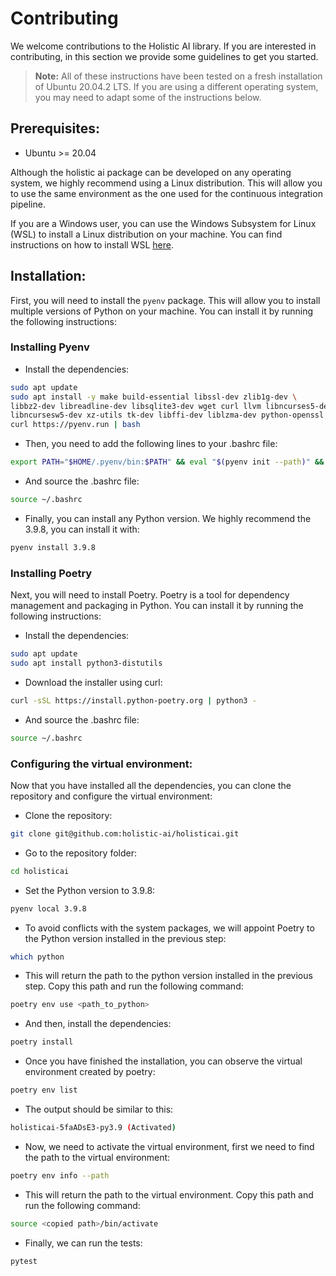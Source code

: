 # **Contributing**

We welcome contributions to the Holistic AI library. If you are interested in contributing, in this section we provide some guidelines to get you started.

> **Note:** All of these instructions have been tested on a fresh installation of Ubuntu 20.04.2 LTS. If you are using a different operating system, you may need to adapt some of the instructions below.

## **Prerequisites:**

- Ubuntu >= 20.04
  
Although the holistic ai package can be developed on any operating system, we highly recommend using a Linux distribution. This will allow you to use the same environment as the one used for the continuous integration pipeline.

If you are a Windows user, you can use the Windows Subsystem for Linux (WSL) to install a Linux distribution on your machine. You can find instructions on how to install WSL [here](https://docs.microsoft.com/en-us/windows/wsl/install-win10).


## **Installation:**

First, you will need to install the `pyenv` package. This will allow you to install multiple versions of Python on your machine. You can install it by running the following instructions:

### Installing Pyenv

- Install the dependencies:
```bash
sudo apt update
sudo apt install -y make build-essential libssl-dev zlib1g-dev \
libbz2-dev libreadline-dev libsqlite3-dev wget curl llvm libncurses5-dev \
libncursesw5-dev xz-utils tk-dev libffi-dev liblzma-dev python-openssl git
curl https://pyenv.run | bash
```

- Then, you need to add the following lines to your .bashrc file:
```bash
export PATH="$HOME/.pyenv/bin:$PATH" && eval "$(pyenv init --path)" && echo -e 'if command -v pyenv 1>/dev/null 2>&1; then\n eval "$(pyenv init -)"\nfi' >> ~/.bashrc
```

- And source the .bashrc file:
```bash
source ~/.bashrc
```


- Finally, you can install any Python version. We highly recommend the 3.9.8, you can install it with:
```bash
pyenv install 3.9.8
```

### Installing Poetry

Next, you will need to install Poetry. Poetry is a tool for dependency management and packaging in Python. You can install it by running the following instructions:

- Install the dependencies:
```bash
sudo apt update
sudo apt install python3-distutils
```

- Download the installer using curl:
```bash
curl -sSL https://install.python-poetry.org | python3 -
```

- And source the .bashrc file:
```bash
source ~/.bashrc
```

### **Configuring the virtual environment:**

Now that you have installed all the dependencies, you can clone the repository and configure the virtual environment:

- Clone the repository:

```bash
git clone git@github.com:holistic-ai/holisticai.git
```

- Go to the repository folder:

```bash
cd holisticai
```

- Set the Python version to 3.9.8:

```bash
pyenv local 3.9.8
```

- To avoid conflicts with the system packages, we will appoint Poetry to the Python version installed in the previous step:

```bash
which python
```

- This will return the path to the python version installed in the previous step. Copy this path and run the following command:

```bash
poetry env use <path_to_python>
```

- And then, install the dependencies:

```bash
poetry install
```

- Once you have finished the installation, you can observe the virtual environment created by poetry:

```bash
poetry env list
```

- The output should be similar to this:

```bash
holisticai-5faADsE3-py3.9 (Activated)
```

- Now, we need to activate the virtual environment, first we need to find the path to the virtual environment:

```bash
poetry env info --path
```

- This will return the path to the virtual environment. Copy this path and run the following command:

```bash
source <copied path>/bin/activate
```

- Finally, we can run the tests:

```bash
pytest
```
